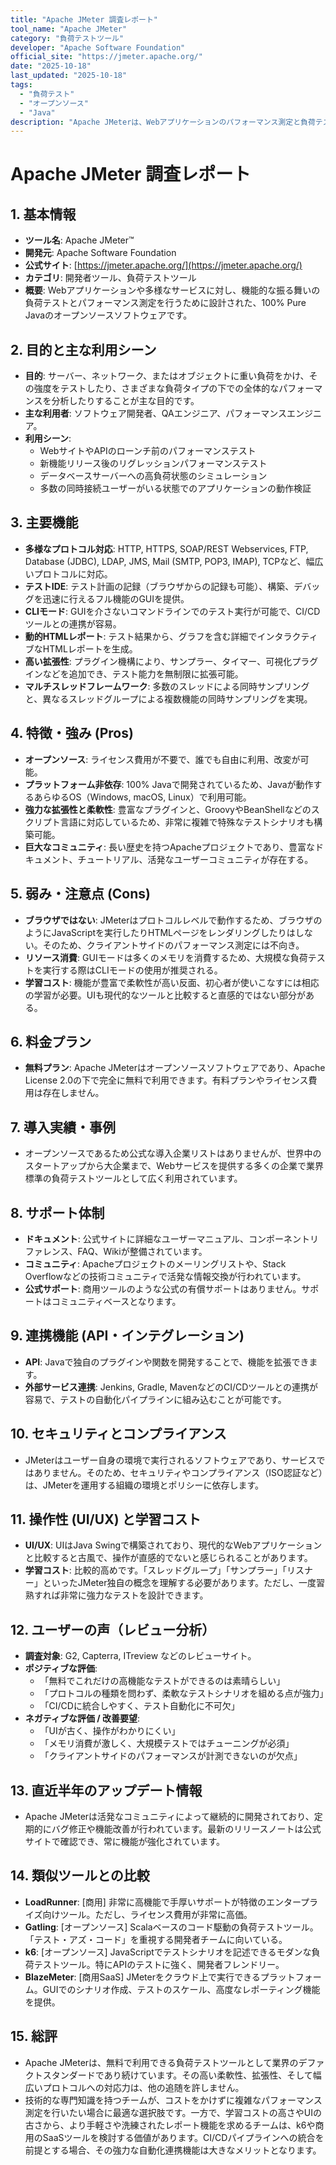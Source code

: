 ```yaml
---
title: "Apache JMeter 調査レポート"
tool_name: "Apache JMeter"
category: "負荷テストツール"
developer: "Apache Software Foundation"
official_site: "https://jmeter.apache.org/"
date: "2025-10-18"
last_updated: "2025-10-18"
tags:
  - "負荷テスト"
  - "オープンソース"
  - "Java"
description: "Apache JMeterは、Webアプリケーションのパフォーマンス測定と負荷テストのために設計された、100% Pure Javaのオープンソースソフトウェアです。"
---
```

# **Apache JMeter 調査レポート**

## **1. 基本情報**

* **ツール名**: Apache JMeter™
* **開発元**: Apache Software Foundation
* **公式サイト**: [https://jmeter.apache.org/](https://jmeter.apache.org/)
* **カテゴリ**: 開発者ツール、負荷テストツール
* **概要**: Webアプリケーションや多様なサービスに対し、機能的な振る舞いの負荷テストとパフォーマンス測定を行うために設計された、100% Pure Javaのオープンソースソフトウェアです。

## **2. 目的と主な利用シーン**

* **目的**: サーバー、ネットワーク、またはオブジェクトに重い負荷をかけ、その強度をテストしたり、さまざまな負荷タイプの下での全体的なパフォーマンスを分析したりすることが主な目的です。
* **主な利用者**: ソフトウェア開発者、QAエンジニア、パフォーマンスエンジニア。
* **利用シーン**:
  * WebサイトやAPIのローンチ前のパフォーマンステスト
  * 新機能リリース後のリグレッションパフォーマンステスト
  * データベースサーバーへの高負荷状態のシミュレーション
  * 多数の同時接続ユーザーがいる状態でのアプリケーションの動作検証

## **3. 主要機能**

* **多様なプロトコル対応**: HTTP, HTTPS, SOAP/REST Webservices, FTP, Database (JDBC), LDAP, JMS, Mail (SMTP, POP3, IMAP), TCPなど、幅広いプロトコルに対応。
* **テストIDE**: テスト計画の記録（ブラウザからの記録も可能）、構築、デバッグを迅速に行えるフル機能のGUIを提供。
* **CLIモード**: GUIを介さないコマンドラインでのテスト実行が可能で、CI/CDツールとの連携が容易。
* **動的HTMLレポート**: テスト結果から、グラフを含む詳細でインタラクティブなHTMLレポートを生成。
* **高い拡張性**: プラグイン機構により、サンプラー、タイマー、可視化プラグインなどを追加でき、テスト能力を無制限に拡張可能。
* **マルチスレッドフレームワーク**: 多数のスレッドによる同時サンプリングと、異なるスレッドグループによる複数機能の同時サンプリングを実現。

## **4. 特徴・強み (Pros)**

* **オープンソース**: ライセンス費用が不要で、誰でも自由に利用、改変が可能。
* **プラットフォーム非依存**: 100% Javaで開発されているため、Javaが動作するあらゆるOS（Windows, macOS, Linux）で利用可能。
* **強力な拡張性と柔軟性**: 豊富なプラグインと、GroovyやBeanShellなどのスクリプト言語に対応しているため、非常に複雑で特殊なテストシナリオも構築可能。
* **巨大なコミュニティ**: 長い歴史を持つApacheプロジェクトであり、豊富なドキュメント、チュートリアル、活発なユーザーコミュニティが存在する。

## **5. 弱み・注意点 (Cons)**

* **ブラウザではない**: JMeterはプロトコルレベルで動作するため、ブラウザのようにJavaScriptを実行したりHTMLページをレンダリングしたりはしない。そのため、クライアントサイドのパフォーマンス測定には不向き。
* **リソース消費**: GUIモードは多くのメモリを消費するため、大規模な負荷テストを実行する際はCLIモードの使用が推奨される。
* **学習コスト**: 機能が豊富で柔軟性が高い反面、初心者が使いこなすには相応の学習が必要。UIも現代的なツールと比較すると直感的ではない部分がある。

## **6. 料金プラン**

* **無料プラン**: Apache JMeterはオープンソースソフトウェアであり、Apache License 2.0の下で完全に無料で利用できます。有料プランやライセンス費用は存在しません。

## **7. 導入実績・事例**

* オープンソースであるため公式な導入企業リストはありませんが、世界中のスタートアップから大企業まで、Webサービスを提供する多くの企業で業界標準の負荷テストツールとして広く利用されています。

## **8. サポート体制**

* **ドキュメント**: 公式サイトに詳細なユーザーマニュアル、コンポーネントリファレンス、FAQ、Wikiが整備されています。
* **コミュニティ**: Apacheプロジェクトのメーリングリストや、Stack Overflowなどの技術コミュニティで活発な情報交換が行われています。
* **公式サポート**: 商用ツールのような公式の有償サポートはありません。サポートはコミュニティベースとなります。

## **9. 連携機能 (API・インテグレーション)**

* **API**: Javaで独自のプラグインや関数を開発することで、機能を拡張できます。
* **外部サービス連携**: Jenkins, Gradle, MavenなどのCI/CDツールとの連携が容易で、テストの自動化パイプラインに組み込むことが可能です。

## **10. セキュリティとコンプライアンス**

* JMeterはユーザー自身の環境で実行されるソフトウェアであり、サービスではありません。そのため、セキュリティやコンプライアンス（ISO認証など）は、JMeterを運用する組織の環境とポリシーに依存します。

## **11. 操作性 (UI/UX) と学習コスト**

* **UI/UX**: UIはJava Swingで構築されており、現代的なWebアプリケーションと比較すると古風で、操作が直感的でないと感じられることがあります。
* **学習コスト**: 比較的高めです。「スレッドグループ」「サンプラー」「リスナー」といったJMeter独自の概念を理解する必要があります。ただし、一度習熟すれば非常に強力なテストを設計できます。

## **12. ユーザーの声（レビュー分析）**

* **調査対象**: G2, Capterra, ITreview などのレビューサイト。
* **ポジティブな評価**:
  * 「無料でこれだけの高機能なテストができるのは素晴らしい」
  * 「プロトコルの種類を問わず、柔軟なテストシナリオを組める点が強力」
  * 「CI/CDに統合しやすく、テスト自動化に不可欠」
* **ネガティブな評価 / 改善要望**:
  * 「UIが古く、操作がわかりにくい」
  * 「メモリ消費が激しく、大規模テストではチューニングが必須」
  * 「クライアントサイドのパフォーマンスが計測できないのが欠点」

## **13. 直近半年のアップデート情報**

* Apache JMeterは活発なコミュニティによって継続的に開発されており、定期的にバグ修正や機能改善が行われています。最新のリリースノートは公式サイトで確認でき、常に機能が強化されています。

## **14. 類似ツールとの比較**

* **LoadRunner**: [商用] 非常に高機能で手厚いサポートが特徴のエンタープライズ向けツール。ただし、ライセンス費用が非常に高価。
* **Gatling**: [オープンソース] Scalaベースのコード駆動の負荷テストツール。「テスト・アズ・コード」を重視する開発者チームに向いている。
* **k6**: [オープンソース] JavaScriptでテストシナリオを記述できるモダンな負荷テストツール。特にAPIのテストに強く、開発者フレンドリー。
* **BlazeMeter**: [商用SaaS] JMeterをクラウド上で実行できるプラットフォーム。GUIでのシナリオ作成、テストのスケール、高度なレポーティング機能を提供。

## **15. 総評**

* Apache JMeterは、無料で利用できる負荷テストツールとして業界のデファクトスタンダードであり続けています。その高い柔軟性、拡張性、そして幅広いプロトコルへの対応力は、他の追随を許しません。
* 技術的な専門知識を持つチームが、コストをかけずに複雑なパフォーマンス測定を行いたい場合に最適な選択肢です。一方で、学習コストの高さやUIの古さから、より手軽さや洗練されたレポート機能を求めるチームは、k6や商用のSaaSツールを検討する価値があります。CI/CDパイプラインへの統合を前提とする場合、その強力な自動化連携機能は大きなメリットとなります。
